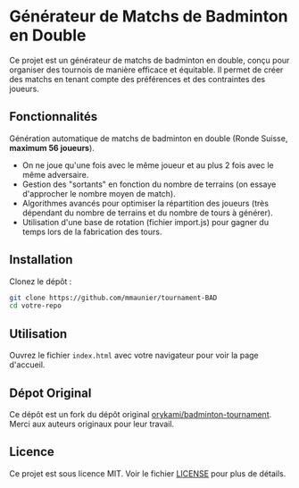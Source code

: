 # Générateur de Matchs de Badminton en Double

Ce projet est un générateur de matchs de badminton en double, conçu pour organiser des tournois de manière efficace et équitable. Il permet de créer des matchs en tenant compte des préférences et des contraintes des joueurs.

## Fonctionnalités

Génération automatique de matchs de badminton en double (Ronde Suisse, **maximum 56 joueurs**).
- On ne joue qu'une fois avec le même joueur et au plus 2 fois avec le même adversaire.
- Gestion des "sortants" en fonction du nombre de terrains (on essaye d'approcher le nombre moyen de match).
- Algorithmes avancés pour optimiser la répartition des joueurs (très dépendant du nombre de terrains et du nombre de tours à générer).
- Utilisation d'une base de rotation (fichier import.js) pour gagner du temps lors de la fabrication des tours.

## Installation

   Clonez le dépôt :

   ```bash
   git clone https://github.com/mmaunier/tournament-BAD
   cd votre-repo
   ```

## Utilisation

   Ouvrez le fichier `index.html` avec votre navigateur pour voir la page d'accueil.

## Dépot Original

   Ce dépôt est un fork du dépôt original [orykami/badminton-tournament](https://github.com/orykami/badminton-tournament). Merci aux auteurs originaux pour leur travail.


## Licence

   Ce projet est sous licence MIT. Voir le fichier [LICENSE](LICENSE) pour plus de détails.